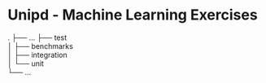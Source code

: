 # Unipd - Machine Learning Exercises

.
├── ...
├── test                    
│   ├── benchmarks          
│   ├── integration         
│   └── unit                
└── ...

